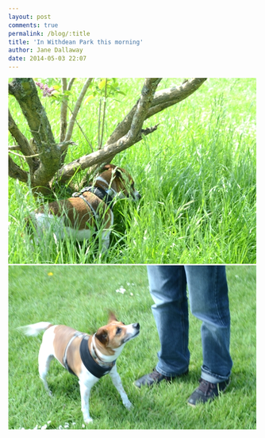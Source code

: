 ```yaml
---
layout: post
comments: true
permalink: /blog/:title
title: 'In Withdean Park this morning'
author: Jane Dallaway
date: 2014-05-03 22:07
---
```


<div><a href="/media/Ztp_IMG_20140503_143709.JPG"><img src="/media/Ztp_thumb_IMG_20140503_143709.JPG" width="500" height="375"/></a></div><div><a href="/media/tp_DSC_1267-1.JPG"><img src="/media/tp_thumb_DSC_1267-1.JPG" width="500" height="331"/></a></div>


   
      
